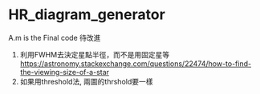 # HR_diagram_generator
A.m is the Final code
待改進
1. 利用FWHM去決定星點半徑，而不是用固定星等 https://astronomy.stackexchange.com/questions/22474/how-to-find-the-viewing-size-of-a-star
2. 如果用threshold法, 兩圖的thrshold要一樣
